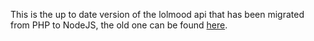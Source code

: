 This is the up to date version of the lolmood api that has been migrated from PHP to NodeJS, the old one can be found [here](https://github.com/Miouss/lolmood-api-old). 
